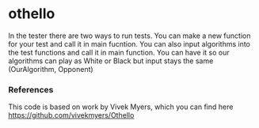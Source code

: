# othello
In the tester there are two ways to run tests.
You can make a new function for your test and call it in main fucntion.
You can also input algorithms into the test functions and call it in main function.
You can have it so our algorithms can play as White or Black but input stays the same (OurAlgorithm, Opponent)
### References
This code is based on work by Vivek Myers, which you can find here
https://github.com/vivekmyers/Othello
